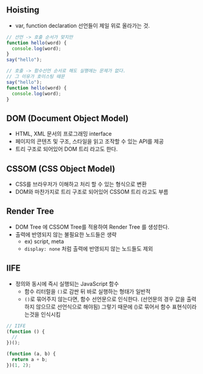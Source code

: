 ## Hoisting

- var, function declaration 선언들이 제일 위로 올라가는 것.

```javascript
// 선언 -> 호출 순서가 맞지만
function hello(word) {
  console.log(word);
}
say("hello");
```

```javascript
// 호출 -> 함수선언 순서로 해도 실행에는 문제가 없다.
// 그 이유가 호이스팅 때문
say("hello");
function hello(word) {
  console.log(word);
}
```

## DOM (Document Object Model)

- HTML, XML 문서의 프로그래밍 interface
- 페이지의 콘텐츠 및 구조, 스타일을 읽고 조작할 수 있는 API를 제공
- 트리 구조로 되어있어 DOM 트리 라고도 한다.

## CSSOM (CSS Object Model)

- CSS를 브라우저가 이해하고 처리 할 수 있는 형식으로 변환
- DOM와 마찬가지로 트리 구조로 되어있어 CSSOM 트리 라고도 부름

## Render Tree

- DOM Tree 에 CSSOM Tree를 적용하여 Render Tree 를 생성한다.
- 출력에 반영되지 않는 불필요한 노드들은 생략
  - ex) script, meta
  - `display: none` 처럼 출력에 반영되지 않는 노드들도 제외

## IIFE

- 정의와 동시에 즉시 실행되는 JavaScript 함수
  - 함수 리터럴을 `()`로 감싼 뒤 바로 실행하는 형태가 일반적
  - `()`로 묶어주지 않는다면, 함수 선언문으로 인식한다. (선언문의 경우 값을 출력하지 않으므로 선언식으로 해야됨) 그렇기 때문에 ()로 묶어서 함수 표현식이라는것을 인식시킴

```javascript
// IIFE
(function () {
  //
})();

(function (a, b) {
  return a + b;
})(1, 2);
```
